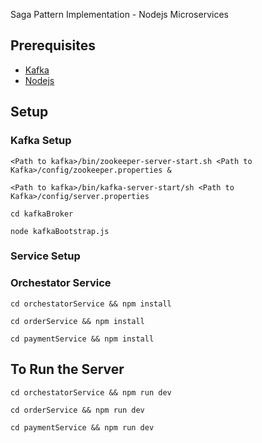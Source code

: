 Saga Pattern Implementation - Nodejs Microservices

## Prerequisites

 - [Kafka](https://kafka.apache.org/downloads)
 - [Nodejs](https://nodejs.org/en/download/)


## Setup

### Kafka Setup

```<Path to kafka>/bin/zookeeper-server-start.sh <Path to Kafka>/config/zookeeper.properties & ```

```<Path to kafka>/bin/kafka-server-start/sh <Path to Kafka>/config/server.properties ```

```cd kafkaBroker```

```node kafkaBootstrap.js```

### Service Setup

### Orchestator Service

```cd orchestatorService && npm install```

```cd orderService && npm install```

```cd paymentService && npm install```


## To Run the Server

```cd orchestatorService && npm run dev```

```cd orderService && npm run dev```

```cd paymentService && npm run dev```